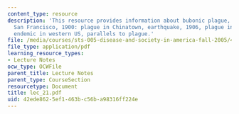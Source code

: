```yaml
---
content_type: resource
description: 'This resource provides information about bubonic plague, Honolulu 1899,
  San Francisco, 1900: plague in Chinatown, earthquake, 1906, plague in 2005: remains
  endemic in western US, parallels to plague.'
file: /media/courses/sts-005-disease-and-society-in-america-fall-2005/42ede8625ef1463bc56ba98316ff224e_lec_21.pdf
file_type: application/pdf
learning_resource_types:
- Lecture Notes
ocw_type: OCWFile
parent_title: Lecture Notes
parent_type: CourseSection
resourcetype: Document
title: lec_21.pdf
uid: 42ede862-5ef1-463b-c56b-a98316ff224e
---
```

